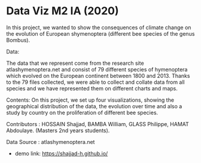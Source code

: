 # Data Viz M2 IA (2020)


In this project, we wanted to show the consequences of climate change on the evolution of European shymenoptera (different bee species of the genus Bombus).

Data:


The data that we represent come from the research site atlashymenoptera.net and consist of 79 different species of hymenoptera which evolved on the European continent between 1800 and 2013. Thanks to the 79 files collected, we were able to collect and collate data from all species and we have represented them on different charts and maps.


Contents:
On this project, we set up four visualizations, showing the geographical distribution of the data, the evolution over time and also a study by country on the proliferation of different bee species.

Contributors : HOSSAIN Shajjad, BAMBA William, GLASS Philippe, HAMAT Abdoulaye.
(Masters 2nd years students).

Data Source : atlashymenoptera.net

* demo link: <a href='https://shajjad-h.github.io/' target="_blank">https://shajjad-h.github.io/</a>
